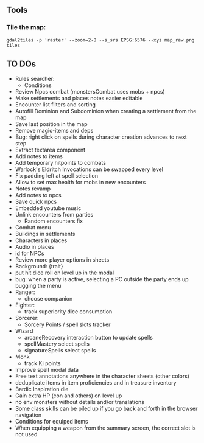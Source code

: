 ## Tools

### Tile the map:

`gdal2tiles -p 'raster' --zoom=2-8 --s_srs EPSG:6576 --xyz map_raw.png tiles`

## TO DOs

- Rules searcher:
  - Conditions
- Review Npcs combat (monstersCombat uses mobs + npcs)
- Make settlements and places notes easier editable
- Encounter list filters and sorting
- Autofill Dominion and Subdominion when creating a settlement from the map
- Save last position in the map
- Remove magic-items and deps
- Bug: right click on spells during character creation advances to next step
- Extract textarea component
- Add notes to items
- Add temporary hitpoints to combats
- Warlock's Eldritch Invocations can be swapped every level
- Fix padding left at spell selection
- Allow to set max health for mobs in new encounters
- Notes revamp
- Add notes to npcs
- Save quick npcs
- Embedded youtube music
- Unlink encounters from parties
  - Random encounters fix
- Combat menu
- Buildings in settlements
- Characters in places
- Audio in places
- id for NPCs
- Review more player options in sheets
- Background: {trait}
- put hit dice roll on level up in the modal
- bug: when a party is active, selecting a PC outside the party ends up bugging the menu
- Ranger:
  - choose companion
- Fighter:
  - track superiority dice consumption
- Sorcerer:
  - Sorcery Points / spell slots tracker
- Wizard
  - arcaneRecovery interaction button to update spells
  - spellMastery select spells
  - signatureSpells select spells
- Monk
  - track Ki points
- Improve spell modal data
- Free text annotations anywhere in the character sheets (other colors)
- deduplicate items in item proficiencies and in treasure inventory
- Bardic Inspiration die
- Gain extra HP (con and others) on level up
- no env monsters without details and/or translations
- Some class skills can be piled up if you go back and forth in the browser navigation
- Conditions for equiped items
- When equipping a weapon from the summary screen, the correct slot is not used

